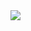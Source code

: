 <img src="https://capsule-render.vercel.app/api?type=rect&color=gradient&height=200&section=header&text=%20&fontSize=90">
